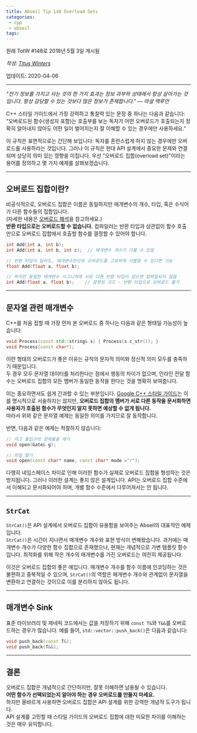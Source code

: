 ```yaml
---
title: Abseil Tip 148 Overload Sets
categories:
 - cpp
 - abseil
tags:
---
```




원래 TotW #148로 2018년 5월 3일 게시됨

*작성: [Titus Winters](mailto:titus@cs.ucr.edu)*

업데이트: 2020-04-06

---

*"전기 정보를 가지고 사는 것의 한 가지 효과는 정보 과부하 상태에서 항상 살아가는 것입니다. 항상 감당할 수 있는 것보다 많은 정보가 존재합니다." — 마셜 맥루언*

C++ 스타일 가이드에서 가장 강력하고 통찰력 있는 문장 중 하나는 다음과 같습니다:  
“오버로드된 함수(생성자 포함)는 호출부를 보는 독자가 어떤 오버로드가 호출되는지 정확히 알아내지 않아도 어떤 일이 벌어지는지 잘 이해할 수 있는 경우에만 사용하세요.”

이 규칙은 표면적으로는 간단해 보입니다: 독자를 혼란스럽게 하지 않는 경우에만 오버로드를 사용하라는 것입니다. 그러나 이 규칙은 현대 API 설계에서 중요한 문제와 연결되며 상당히 의미 있는 영향을 미칩니다. 우선 "오버로드 집합(overload set)"이라는 용어를 정의하고 몇 가지 예제를 살펴보겠습니다.

---

## 오버로드 집합이란?

비공식적으로, 오버로드 집합은 이름은 동일하지만 매개변수의 개수, 타입, 혹은 수식어가 다른 함수들의 집합입니다.  
(자세한 내용은 [오버로드 해석](http://en.cppreference.com/w/cpp/language/overload_resolution)을 참고하세요.)  
**반환 타입으로는 오버로드할 수 없습니다.** 컴파일러는 반환 타입과 상관없이 함수 호출만으로 오버로드 집합에서 호출할 함수를 결정할 수 있어야 합니다.

```c++
int Add(int a, int b);
int Add(int a, int b, int c);  // 매개변수 개수가 다를 수 있음

// 반환 타입이 달라도, 매개변수만으로 오버로드를 고유하게 식별할 수 있다면 가능
float Add(float a, float b);

// 하지만 동일한 매개변수 시그니처에 서로 다른 반환 타입이 있으면 컴파일되지 않음
int Add(float a, float b);    // 잘못된 코드 - 반환 타입으로 오버로드 불가
```

---

## 문자열 관련 매개변수

C++를 처음 접할 때 가장 먼저 본 오버로드 중 하나는 다음과 같은 형태일 가능성이 높습니다:

```c++
void Process(const std::string& s) { Process(s.c_str()); }
void Process(const char*);
```

이런 형태의 오버로드가 좋은 이유는 규칙의 문자적 의미와 정신적 의미 모두를 충족하기 때문입니다.  
두 경우 모두 문자열 데이터를 처리한다는 점에서 행동의 차이가 없으며, 인라인 전달 함수는 오버로드 집합의 모든 멤버가 동일한 동작을 한다는 것을 명확히 보여줍니다.

이는 중요하면서도 쉽게 간과할 수 있는 부분입니다. [Google C++ 스타일 가이드](https://google.github.io/styleguide/cppguide.html#Function_Overloading)는 이를 명시적으로 서술하지는 않지만, **오버로드 집합의 멤버가 서로 다른 동작을 문서화하면 사용자가 호출된 함수가 무엇인지 알지 못하면 예상할 수 없게 됩니다.**  
따라서 위와 같은 문자열 예제는 동일한 의미를 가지므로 잘 동작합니다.

반면, 다음과 같은 예제는 적절하지 않습니다:

```c++
// 차고 출입구의 장애물을 제거
void open(Gate& g);

// 파일 열기
void open(const char* name, const char* mode ="r");
```

다행히 네임스페이스 차이로 인해 이러한 함수가 실제로 오버로드 집합을 형성하는 것은 방지됩니다. 그러나 이러한 설계는 좋지 않은 설계입니다. API는 오버로드 집합 수준에서 이해되고 문서화되어야 하며, 개별 함수 수준에서 다루어져서는 안 됩니다.

---

## `StrCat`

`StrCat()`은 API 설계에서 오버로드 집합이 유용함을 보여주는 Abseil의 대표적인 예제입니다.  
`StrCat()`은 시간이 지나면서 매개변수 개수와 표현 방식이 변해왔습니다. 과거에는 매개변수 개수가 다양한 함수 집합으로 존재했으나, 현재는 개념적으로 가변 템플릿 함수입니다. 최적화를 위해 작은 개수의 매개변수를 가진 오버로드는 여전히 제공됩니다.  

이것은 오버로드 집합의 좋은 예입니다. 매개변수 개수를 함수 이름에 인코딩하는 것은 불편하고 중복적일 수 있으며, `StrCat()`의 역할은 매개변수 개수와 관계없이 문자열을 변환하고 연결하는 것이므로 이를 분리하지 않아도 됩니다.

---

## 매개변수 Sink

표준 라이브러리 및 제네릭 코드에서는 값을 저장하기 위해 `const T&`와 `T&&`를 오버로드하는 경우가 많습니다. 예를 들어, `std::vector::push_back()`은 다음과 같습니다:

```c++
void push_back(const T&);
void push_back(T&&);
```

---

## 결론

오버로드 집합은 개념적으로 간단하지만, 잘못 이해하면 남용될 수 있습니다.  
**어떤 함수가 선택되었는지 알아야 하는 경우 오버로드를 만들지 마세요.**  
하지만 올바르게 사용하면 오버로드 집합은 API 설계를 위한 강력한 개념적 도구가 됩니다.  
API 설계를 고민할 때 스타일 가이드의 오버로드 집합에 대한 미묘한 차이를 이해하는 것은 매우 유익합니다.